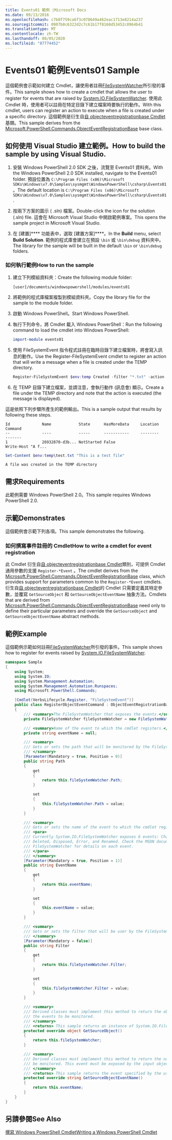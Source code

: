 ```yaml
---
title: Events01 範例 |Microsoft Docs
ms.date: 09/13/2016
ms.openlocfilehash: c7b0f759ca6f3c078649a462eac1713e8214a237
ms.sourcegitcommit: 0907b8c6322d2c7c61b17f8168d53452c8964b41
ms.translationtype: MT
ms.contentlocale: zh-TW
ms.lasthandoff: 08/05/2020
ms.locfileid: "87774452"
---
```

# <a name="events01-sample"></a><span data-ttu-id="77593-102">Events01 範例</span><span class="sxs-lookup"><span data-stu-id="77593-102">Events01 Sample</span></span>

<span data-ttu-id="77593-103">這個範例會示範如何建立 Cmdlet，讓使用者註冊[FileSystemWatcher](/dotnet/api/System.IO.FileSystemWatcher)所引發的事件。</span><span class="sxs-lookup"><span data-stu-id="77593-103">This sample shows how to create a cmdlet that allows the user to register for events that are raised by [System.IO.FileSystemWatcher](/dotnet/api/System.IO.FileSystemWatcher).</span></span>
<span data-ttu-id="77593-104">使用此 Cmdlet 時，使用者可以註冊在特定目錄下建立檔案時要執行的動作。</span><span class="sxs-lookup"><span data-stu-id="77593-104">With this cmdlet, users can register an action to execute when a file is created under a specific directory.</span></span>
<span data-ttu-id="77593-105">這個範例是衍生自[自 objecteventregistrationbase Cmdlet](/dotnet/api/Microsoft.PowerShell.Commands.ObjectEventRegistrationBase)基類。</span><span class="sxs-lookup"><span data-stu-id="77593-105">This sample derives from the [Microsoft.PowerShell.Commands.ObjectEventRegistrationBase](/dotnet/api/Microsoft.PowerShell.Commands.ObjectEventRegistrationBase) base class.</span></span>

## <a name="how-to-build-the-sample-by-using-visual-studio"></a><span data-ttu-id="77593-106">如何使用 Visual Studio 建立範例。</span><span class="sxs-lookup"><span data-stu-id="77593-106">How to build the sample by using Visual Studio.</span></span>

1. <span data-ttu-id="77593-107">安裝 Windows PowerShell 2.0 SDK 之後，流覽至 Events01 資料夾。</span><span class="sxs-lookup"><span data-stu-id="77593-107">With the Windows PowerShell 2.0 SDK installed, navigate to the Events01 folder.</span></span>
   <span data-ttu-id="77593-108">預設位置為 `C:\Program Files (x86)\Microsoft SDKs\Windows\v7.0\Samples\sysmgmt\WindowsPowerShell\csharp\Events01`。</span><span class="sxs-lookup"><span data-stu-id="77593-108">The default location is `C:\Program Files (x86)\Microsoft SDKs\Windows\v7.0\Samples\sysmgmt\WindowsPowerShell\csharp\Events01`.</span></span>

2. <span data-ttu-id="77593-109">按兩下方案的圖示 ( .sln) 檔案。</span><span class="sxs-lookup"><span data-stu-id="77593-109">Double-click the icon for the solution (.sln) file.</span></span>
   <span data-ttu-id="77593-110">這會在 Microsoft Visual Studio 中開啟範例專案。</span><span class="sxs-lookup"><span data-stu-id="77593-110">This opens the sample project in Microsoft Visual Studio.</span></span>

3. <span data-ttu-id="77593-111">在 [建置]\*\*\*\* 功能表中，選取 [建置方案]\*\*\*\*。</span><span class="sxs-lookup"><span data-stu-id="77593-111">In the **Build** menu, select **Build Solution**.</span></span>
   <span data-ttu-id="77593-112">範例的程式庫會建立在預設 `\bin` 或 `\bin\debug` 資料夾中。</span><span class="sxs-lookup"><span data-stu-id="77593-112">The library for the sample will be built in the default `\bin` or `\bin\debug` folders.</span></span>

### <a name="how-to-run-the-sample"></a><span data-ttu-id="77593-113">如何執行範例</span><span class="sxs-lookup"><span data-stu-id="77593-113">How to run the sample</span></span>

1. <span data-ttu-id="77593-114">建立下列模組資料夾：</span><span class="sxs-lookup"><span data-stu-id="77593-114">Create the following module folder:</span></span>

    `[user]/documents/windowspowershell/modules/events01`

2. <span data-ttu-id="77593-115">將範例的程式庫檔案複製到模組資料夾。</span><span class="sxs-lookup"><span data-stu-id="77593-115">Copy the library file for the sample to the module folder.</span></span>

3. <span data-ttu-id="77593-116">啟動 Windows PowerShell。</span><span class="sxs-lookup"><span data-stu-id="77593-116">Start Windows PowerShell.</span></span>

4. <span data-ttu-id="77593-117">執行下列命令，將 Cmdlet 載入 Windows PowerShell：</span><span class="sxs-lookup"><span data-stu-id="77593-117">Run the following command to load the cmdlet into Windows PowerShell:</span></span>

    ```powershell
    import-module events01
    ```

5. <span data-ttu-id="77593-118">使用 FileSystemEvent 指令程式註冊在臨時目錄下建立檔案時，將會寫入訊息的動作。</span><span class="sxs-lookup"><span data-stu-id="77593-118">Use the Register-FileSystemEvent cmdlet to register an action that will write a message when a file is created under the TEMP directory.</span></span>

    ```powershell
    Register-FileSystemEvent $env:temp Created -filter "*.txt" -action { Write-Host "A file was created in the TEMP directory" }
    ```

6. <span data-ttu-id="77593-119">在 TEMP 目錄下建立檔案，並請注意，會執行動作 (訊息會) 顯示。</span><span class="sxs-lookup"><span data-stu-id="77593-119">Create a file under the TEMP directory and note that the action is executed (the message is displayed).</span></span>

<span data-ttu-id="77593-120">這是依照下列步驟所產生的範例輸出。</span><span class="sxs-lookup"><span data-stu-id="77593-120">This is a sample output that results by following these steps.</span></span>

```output
Id              Name            State      HasMoreData     Location             Command
--              ----            -----      -----------     --------             -------
1               26932870-d3b... NotStarted False                                 Write-Host "A f...

```

```powershell
Set-Content $env:temp\test.txt "This is a test file"
```

```output
A file was created in the TEMP directory
```

## <a name="requirements"></a><span data-ttu-id="77593-121">需求</span><span class="sxs-lookup"><span data-stu-id="77593-121">Requirements</span></span>

<span data-ttu-id="77593-122">此範例需要 Windows PowerShell 2.0。</span><span class="sxs-lookup"><span data-stu-id="77593-122">This sample requires Windows PowerShell 2.0.</span></span>

## <a name="demonstrates"></a><span data-ttu-id="77593-123">示範</span><span class="sxs-lookup"><span data-stu-id="77593-123">Demonstrates</span></span>

<span data-ttu-id="77593-124">這個範例會示範下列各項。</span><span class="sxs-lookup"><span data-stu-id="77593-124">This sample demonstrates the following.</span></span>

### <a name="how-to-write-a-cmdlet-for-event-registration"></a><span data-ttu-id="77593-125">如何撰寫事件註冊的 Cmdlet</span><span class="sxs-lookup"><span data-stu-id="77593-125">How to write a cmdlet for event registration</span></span>

<span data-ttu-id="77593-126">此 Cmdlet 衍生自[自 objecteventregistrationbase Cmdlet](/dotnet/api/Microsoft.PowerShell.Commands.ObjectEventRegistrationBase)類別，可提供 Cmdlet 通用參數的支援 `Register-*Event` 。</span><span class="sxs-lookup"><span data-stu-id="77593-126">The cmdlet derives from the [Microsoft.PowerShell.Commands.ObjectEventRegistrationBase](/dotnet/api/Microsoft.PowerShell.Commands.ObjectEventRegistrationBase) class, which provides support for parameters common to the `Register-*Event` cmdlets.</span></span>
<span data-ttu-id="77593-127">衍生自[自 objecteventregistrationbase Cmdlet](/dotnet/api/Microsoft.PowerShell.Commands.ObjectEventRegistrationBase)的 Cmdlet 只需要定義其特定參數，並覆寫 `GetSourceObject` 和 `GetSourceObjectEventName` 抽象方法。</span><span class="sxs-lookup"><span data-stu-id="77593-127">Cmdlets that are derived from [Microsoft.PowerShell.Commands.ObjectEventRegistrationBase](/dotnet/api/Microsoft.PowerShell.Commands.ObjectEventRegistrationBase) need only to define their particular parameters and override the `GetSourceObject` and `GetSourceObjectEventName` abstract methods.</span></span>

## <a name="example"></a><span data-ttu-id="77593-128">範例</span><span class="sxs-lookup"><span data-stu-id="77593-128">Example</span></span>

<span data-ttu-id="77593-129">這個範例示範如何註冊[FileSystemWatcher](/dotnet/api/System.IO.FileSystemWatcher)所引發的事件。</span><span class="sxs-lookup"><span data-stu-id="77593-129">This sample shows how to register for events raised by [System.IO.FileSystemWatcher](/dotnet/api/System.IO.FileSystemWatcher).</span></span>

```csharp
namespace Sample
{
    using System;
    using System.IO;
    using System.Management.Automation;
    using System.Management.Automation.Runspaces;
    using Microsoft.PowerShell.Commands;

    [Cmdlet(VerbsLifecycle.Register, "FileSystemEvent")]
    public class RegisterObjectEventCommand : ObjectEventRegistrationBase
    {
        /// <summary>The FileSystemWatcher that exposes the events.</summary>
        private FileSystemWatcher fileSystemWatcher = new FileSystemWatcher();

        /// <summary>Name of the event to which the cmdlet registers.</summary>
        private string eventName = null;

        /// <summary>
        /// Gets or sets the path that will be monitored by the FileSystemWatcher.
        /// </summary>
        [Parameter(Mandatory = true, Position = 0)]
        public string Path
        {
            get
            {
                return this.fileSystemWatcher.Path;
            }

            set
            {
                this.fileSystemWatcher.Path = value;
            }
        }

        /// <summary>
        /// Gets or sets the name of the event to which the cmdlet registers.
        /// <para>
        /// Currently System.IO.FileSystemWatcher exposes 6 events: Changed, Created,
        /// Deleted, Disposed, Error, and Renamed. Check the MSDN documentation of
        /// FileSystemWatcher for details on each event.
        /// </para>
        /// </summary>
        [Parameter(Mandatory = true, Position = 1)]
        public string EventName
        {
            get
            {
                return this.eventName;
            }

            set
            {
                this.eventName = value;
            }
        }

        /// <summary>
        /// Gets or sets the filter that will be user by the FileSystemWatcher.
        /// </summary>
        [Parameter(Mandatory = false)]
        public string Filter
        {
            get
            {
                return this.fileSystemWatcher.Filter;
            }

            set
            {
                this.fileSystemWatcher.Filter = value;
            }
        }

        /// <summary>
        /// Derived classes must implement this method to return the object that generates
        /// the events to be monitored.
        /// </summary>
        /// <returns> This sample returns an instance of System.IO.FileSystemWatcher</returns>
        protected override object GetSourceObject()
        {
            return this.fileSystemWatcher;
        }

        /// <summary>
        /// Derived classes must implement this method to return the name of the event to
        /// be monitored. This event must be exposed by the input object.
        /// </summary>
        /// <returns> This sample returns the event specified by the user with the -EventName parameter.</returns>
        protected override string GetSourceObjectEventName()
        {
            return this.eventName;
        }
    }
}
```

## <a name="see-also"></a><span data-ttu-id="77593-130">另請參閱</span><span class="sxs-lookup"><span data-stu-id="77593-130">See Also</span></span>

[<span data-ttu-id="77593-131">撰寫 Windows PowerShell Cmdlet</span><span class="sxs-lookup"><span data-stu-id="77593-131">Writing a Windows PowerShell Cmdlet</span></span>](writing-a-windows-powershell-cmdlet.md)
